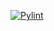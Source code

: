 [![Pylint](https://github.com/OldIMP/pragmatic_programmer/actions/workflows/pylint.yml/badge.svg)](https://github.com/OldIMP/pragmatic_programmer/actions/workflows/pylint.yml)
